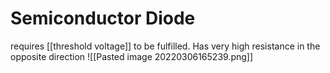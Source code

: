 # Semiconductor Diode
requires [[threshold voltage]] to be fulfilled. Has very high resistance in the opposite direction
![[Pasted image 20220306165239.png]]